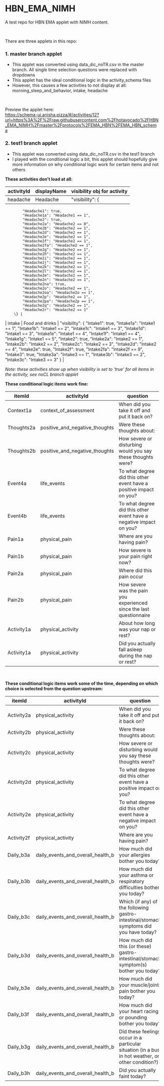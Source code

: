 # HBN_EMA_NIMH
A test repo for HBN EMA applet with NIMH content.
 
<br>

There are three applets in this repo:

### 1. master branch applet

+ This applet was converted using data_dic_noTR.csv in the master branch. All single time selection questions were replaced with dropdowns
+ This applet has the ideal conditional logic in the activity_schema files
+ However, this causes a few activities to not display at all: morning_sleep_and_behavior, intake, headache

<br>

Preview the applet here:<br/>
https://schema-ui.anisha.pizza/#/activities/12?url=https%3A%2F%2Fraw.githubusercontent.com%2Fhotavocado%2FHBN_EMA_NIMH%2Fmaster%2Fprotocols%2FEMA_HBN%2FEMA_HBN_schema



### 2. test1 branch applet

+ This applet was converted using data_dic_noTR.csv in the test1 branch
+ I played with the conditional logic a bit, this applet should hopefully give more information on why conditional logic work for certain items and not others<br/>

**These activities don't load at all:**<br/>

| activityId  | displayName | visibility obj for activity |
| ------------- | ------------- | ---------------------- |
| headache  | Headache | "visibility": \{
            "Headache1": true,
            "Headache1a": "Headache1 == 1",
            "Headache2": true,
            "Headache2a": "Headache2 == 0",
            "Headache2b": "Headache2 == 1",
            "Headache2d": "Headache2 == 1",
            "Headache2e": "Headache2 == 1",
            "Headache2f": "Headache2 == 1",
            "Headache2fa": "Headache2 == 1",
            "Headache2g": "Headache2 == 1",
            "Headache2h": "Headache2 == 1",
            "Headache2i": "Headache2 == 1",
            "Headache2j": "Headache2 == 1",
            "Headache2k": "Headache2 == 1",
            "Headache2l": "Headache2 == 1",
            "Headache2m": "Headache2 == 1",
            "Headache2n": "Headache2 == 1",
            "Headache2na": true,
            "Headache2o": "Headache2 == 1",
            "Headache2oa": "Headache2o == 1",
            "Headache2p": "Headache2 == 1",
            "Headache2pa": "Headache2p == 1",
            "Headache2q": "Headache2 == 1",
            "Headache2r": "Headache2 == 1"
        \} |
| intake  | Food and drinks  |     "visibility": \{
            "Intake1": true,
            "Intake1a": "Intake1 == 1",
            "Intake1b": "Intake1 == 2",
            "Intake1c": "Intake1 == 3",
            "Intake1d": "Intake1 == 3",
            "Intake1e": "Intake1 == 4",
            "Intake1f": "Intake1 == 4",
            "Intake1g": "Intake1 == 5",
            "Intake2": true,
            "Intake2a": "Intake2 == 1",
            "Intake2b": "Intake2 == 2",
            "Intake2c": "Intake2 == 3",
            "Intake2d": "Intake2 == 4",
            "Intake2e": true,
            "Intake2f": true,
            "Intake2fa": "Intake2f == 9",
            "Intake3": true,
            "Intake3a": "Intake3 == 1",
            "Intake3b": "Intake3 == 2",
            "Intake3c": "Intake3 == 3"
        \} |

_Note: these activities show up when visibility is set to ‘true’ for all items in the activity, see noCL branch applet_
<br/>

**These conditional logic items work fine:**<br/>

| itemId | activityId | question |
| ------------- | ------------- | ---------------------- |
| Context1a  | context_of_assessment | When did you take it off and put it back on? | 
| Thoughts2a | positive_and_negative_thoughts | Were these thoughts about:
| Thoughts2b | positive_and_negative_thoughts | How severe or disturbing would you say these thoughts were?
| Event4a | life_events | To what degree did this other event have a positive impact on you? |
| Event4b | life_events | To what degree did this other event have a negative impact on you? |
| Pain1a | physical_pain | Where are you having pain? |
| Pain1b  | physical_pain | How severe is your pain right now? |
| Pain2a | physical_pain  | Where did this pain occur |
| Pain2b | physical_pain  | How severe was the pain you experienced since the last questionnaire |
| Activity1a | physical_activity  | About how long was your nap or rest? |
| Activity1a | physical_activity  | Did you actually fall asleep during the nap or rest? |

<br/>

**These conditional logic items work some of the time, depending on which choice is selected from the question upstream:**<br/>

| itemId | activityId | question |
| ------------- | ------------- | ---------------------- |
| Activity2a  | physical_activity  | When did you take it off and put it back on? | 
| Activity2b | physical_activity  | Were these thoughts about:
| Activity2c | physical_activity  | How severe or disturbing would you say these thoughts were?
| Activity2d | physical_activity  | To what degree did this other event have a positive impact on you? |
| Activity2e | physical_activity  | To what degree did this other event have a negative impact on you? |
| Activity2f | physical_activity  | Where are you having pain? |
| Daily_b3a | daily_events_and_overall_health_b  | How much did your allergies bother you today? |
| Daily_b3b | daily_events_and_overall_health_b  | How much did your asthma or respiratory difficulties bother you today? |
| Daily_b3c | daily_events_and_overall_health_b  | Which (if any) of the following gastro-intestinal/stomach symptoms did you have today? |
| Daily_b3d | daily_events_and_overall_health_b  | How much did this (or these) gastro-intestinal/stomach symptom(s) bother you today? |
| Daily_b3e  | daily_events_and_overall_health_b  | How much did your muscle/joint pain bother you today? |
| Daily_b3f | daily_events_and_overall_health_b  | How much did your heart racing or pounding bother you today? |
| Daily_b3g | daily_events_and_overall_health_b  | Did these feelings occur in a particular situation (in a bus, in hot weather, or other condition?) |
| Daily_b3h | daily_events_and_overall_health_b  | Did you actually faint today? |



